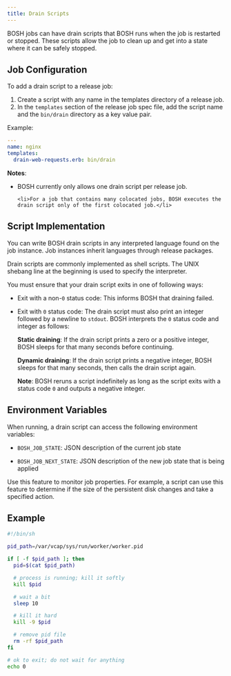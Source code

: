 ```yaml
---
title: Drain Scripts
---
```


BOSH jobs can have drain scripts that BOSH runs when the job is
restarted or stopped. These scripts allow the job to clean up and get into a
state where it can be safely stopped.

## <a id="job-configuration"></a> Job Configuration ##

To add a drain script to a release job:

1. Create a script with any name in the templates directory of a release job.
1. In the `templates` section of the release job spec file, add the script name and the `bin/drain` directory as a key value pair.

Example:

~~~yaml
---
name: nginx
templates:
  drain-web-requests.erb: bin/drain
~~~

<p class="note"><strong>Notes</strong>:
  <ul>
    <li>BOSH currently only allows one drain script per release job.</li>

    <li>For a job that contains many colocated jobs, BOSH executes the drain script only of the first colocated job.</li>
  </ul>
</p>

## <a id="script-implementation"></a> Script Implementation ##

You can write BOSH drain scripts in any interpreted language found on the
job instance. Job instances inherit languages through release packages.

Drain scripts are commonly implemented as shell scripts. The UNIX shebang line at the beginning is used to specify the interpreter.

You must ensure that your drain script exits in one of following ways:

- Exit with a non-`0` status code: This informs BOSH that draining failed.

- Exit with `0` status code: The drain script must also print an integer followed by a newline to `stdout`. BOSH interprets the `0` status code and integer as follows:

    **Static draining**: If the drain script prints a zero or a positive
	integer, BOSH sleeps for that many seconds before continuing.

    **Dynamic draining**: If the drain script prints a negative integer, BOSH
	sleeps for that many seconds, then calls the drain script again.

	<p class="note"><strong>Note</strong>: BOSH reruns a script indefinitely as long as the script exits with a status code <code>0</code> and outputs a negative integer.</p>


## <a id="environment-variables"></a> Environment Variables ##

When running, a drain script can access the following environment variables:

  * `BOSH_JOB_STATE`: JSON description of the current job state

  * `BOSH_JOB_NEXT_STATE`: JSON description of the new job state that is being
    applied

Use this feature to monitor job properties.
For example, a script can use this feature to determine if the size of the persistent disk changes and take a specified action.

## <a id="example"></a> Example ##

~~~sh
#!/bin/sh

pid_path=/var/vcap/sys/run/worker/worker.pid

if [ -f $pid_path ]; then
  pid=$(cat $pid_path)

  # process is running; kill it softly
  kill $pid

  # wait a bit
  sleep 10

  # kill it hard
  kill -9 $pid

  # remove pid file
  rm -rf $pid_path
fi

# ok to exit; do not wait for anything
echo 0
~~~
